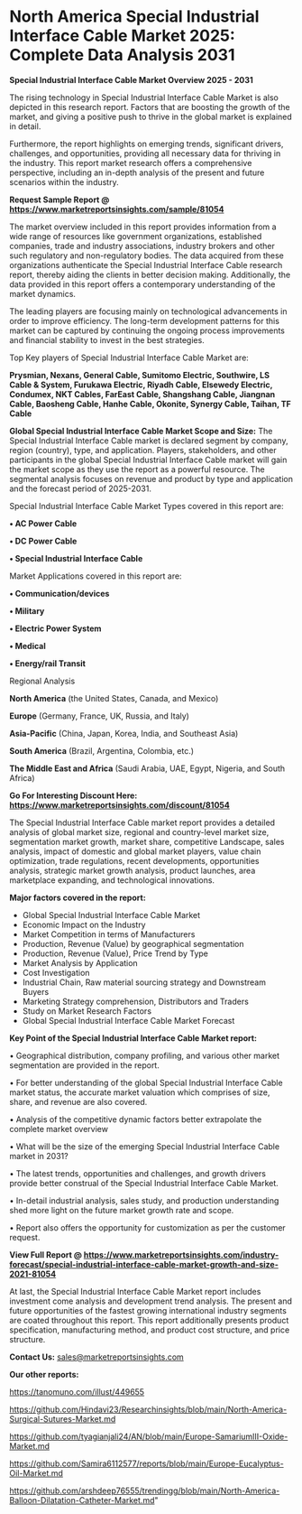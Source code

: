 # North America Special Industrial Interface Cable Market 2025: Complete Data Analysis 2031

<Strong> Special Industrial Interface Cable Market Overview 2025 - 2031</strong>

The rising technology in Special Industrial Interface Cable Market is also depicted in this research report. Factors that are boosting the growth of the market, and giving a positive push to thrive in the global market is explained in detail.

Furthermore, the report highlights on emerging trends, significant drivers, challenges, and opportunities, providing all necessary data for thriving in the industry. This report market research offers a comprehensive perspective, including an in-depth analysis of the present and future scenarios within the industry.

<strong>Request Sample Report @ <a href=https://www.marketreportsinsights.com/sample/81054>https://www.marketreportsinsights.com/sample/81054</a></strong>

The market overview included in this report provides information from a wide range of resources like government organizations, established companies, trade and industry associations, industry brokers and other such regulatory and non-regulatory bodies. The data acquired from these organizations authenticate the Special Industrial Interface Cable research report, thereby aiding the clients in better decision making. Additionally, the data provided in this report offers a contemporary understanding of the market dynamics.

The leading players are focusing mainly on technological advancements in order to improve efficiency. The long-term development patterns for this market can be captured by continuing the ongoing process improvements and financial stability to invest in the best strategies.

Top Key players of Special Industrial Interface Cable Market are:

<strong>Prysmian, Nexans, General Cable, Sumitomo Electric, Southwire, LS Cable & System, Furukawa Electric, Riyadh Cable, Elsewedy Electric, Condumex, NKT Cables, FarEast Cable, Shangshang Cable, Jiangnan Cable, Baosheng Cable, Hanhe Cable, Okonite, Synergy Cable, Taihan, TF Cable</strong>

<strong><b>Global Special Industrial Interface Cable Market Scope and Size:</b></strong>
The Special Industrial Interface Cable market is declared segment by company, region (country), type, and application. Players, stakeholders, and other participants in the global Special Industrial Interface Cable market will gain the market scope as they use the report as a powerful resource. The segmental analysis focuses on revenue and product by type and application and the forecast period of 2025-2031.

Special Industrial Interface Cable Market Types covered in this report are:

<strong>• AC Power Cable

• DC Power Cable

• Special Industrial Interface Cable</strong>

Market Applications covered in this report are:

<strong>• Communication/devices

• Military

• Electric Power System

• Medical

• Energy/rail Transit</strong> 

Regional Analysis

<strong>North America</strong> (the United States, Canada, and Mexico)

<strong>Europe</strong> (Germany, France, UK, Russia, and Italy)

<strong>Asia-Pacific</strong> (China, Japan, Korea, India, and Southeast Asia)

<strong>South America</strong> (Brazil, Argentina, Colombia, etc.)

<strong>The Middle East and Africa</strong> (Saudi Arabia, UAE, Egypt, Nigeria, and South Africa)

<strong>Go For Interesting Discount Here: <a href=https://www.marketreportsinsights.com/discount/81054>https://www.marketreportsinsights.com/discount/81054</a></strong>

The Special Industrial Interface Cable market report provides a detailed analysis of global market size, regional and country-level market size, segmentation market growth, market share, competitive Landscape, sales analysis, impact of domestic and global market players, value chain optimization, trade regulations, recent developments, opportunities analysis, strategic market growth analysis, product launches, area marketplace expanding, and technological innovations.

<strong><b>Major factors covered in the report:</b></strong>
<ul>
  <li>Global Special Industrial Interface Cable Market </li>
  <li>Economic Impact on the Industry</li>
  <li>Market Competition in terms of Manufacturers</li>
  <li>Production, Revenue (Value) by geographical segmentation</li>
  <li>Production, Revenue (Value), Price Trend by Type</li>
  <li>Market Analysis by Application</li>
  <li>Cost Investigation</li>
  <li>Industrial Chain, Raw material sourcing strategy and Downstream Buyers</li>
  <li>Marketing Strategy comprehension, Distributors and Traders</li>
  <li>Study on Market Research Factors</li>
  <li>Global Special Industrial Interface Cable Market Forecast</li>
</ul>

<strong><b>Key Point of the Special Industrial Interface Cable Market report:</b></strong>

• Geographical distribution, company profiling, and various other market segmentation are provided in the report.

• For better understanding of the global Special Industrial Interface Cable market status, the accurate market valuation which comprises of size, share, and revenue are also covered.

• Analysis of the competitive dynamic factors better extrapolate the complete market overview

• What will be the size of the emerging Special Industrial Interface Cable market in 2031?

• The latest trends, opportunities and challenges, and growth drivers provide better construal of the Special Industrial Interface Cable Market.

• In-detail industrial analysis, sales study, and production understanding shed more light on the future market growth rate and scope.

• Report also offers the opportunity for customization as per the customer request.

<strong><b>View Full Report @ <a href=https://www.marketreportsinsights.com/industry-forecast/special-industrial-interface-cable-market-growth-and-size-2021-81054>https://www.marketreportsinsights.com/industry-forecast/special-industrial-interface-cable-market-growth-and-size-2021-81054</a></b></strong>


At last, the Special Industrial Interface Cable Market report includes investment come analysis and development trend analysis. The present and future opportunities of the fastest growing international industry segments are coated throughout this report. This report additionally presents product specification, manufacturing method, and product cost structure, and price structure.

<strong>Contact Us:</strong>
sales@marketreportsinsights.com

<strong>Our other reports:</strong>

<a href=https://tanomuno.com/illust/449655>https://tanomuno.com/illust/449655</a>

<a href=https://github.com/Hindavi23/Researchinsights/blob/main/North-America-Surgical-Sutures-Market.md>https://github.com/Hindavi23/Researchinsights/blob/main/North-America-Surgical-Sutures-Market.md</a>

<a href=https://github.com/tyagianjali24/AN/blob/main/Europe-SamariumIII-Oxide-Market.md>https://github.com/tyagianjali24/AN/blob/main/Europe-SamariumIII-Oxide-Market.md</a>

<a href=https://github.com/Samira6112577/reports/blob/main/Europe-Eucalyptus-Oil-Market.md>https://github.com/Samira6112577/reports/blob/main/Europe-Eucalyptus-Oil-Market.md</a>

<a href=https://github.com/arshdeep76555/trendingg/blob/main/North-America-Balloon-Dilatation-Catheter-Market.md>https://github.com/arshdeep76555/trendingg/blob/main/North-America-Balloon-Dilatation-Catheter-Market.md</a>"
